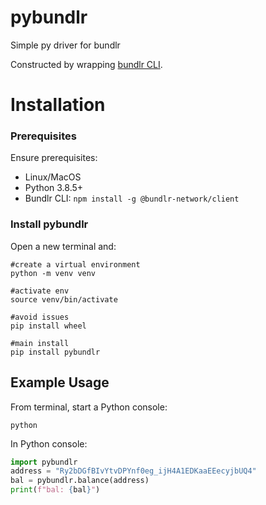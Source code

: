 # pybundlr
Simple py driver for bundlr

Constructed by wrapping [bundlr CLI](https://docs.bundlr.network/docs/client/cli).

# Installation

### Prerequisites

Ensure prerequisites:
- Linux/MacOS
- Python 3.8.5+
- Bundlr CLI: `npm install -g @bundlr-network/client`

### Install pybundlr

Open a new terminal and:

```console
#create a virtual environment
python -m venv venv

#activate env
source venv/bin/activate

#avoid issues
pip install wheel

#main install
pip install pybundlr
```

## Example Usage

From terminal, start a Python console:
```console
python
```

In Python console:
```python
import pybundlr
address = "Ry2bDGfBIvYtvDPYnf0eg_ijH4A1EDKaaEEecyjbUQ4"
bal = pybundlr.balance(address)
print(f"bal: {bal}")
```
